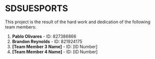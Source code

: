 # SDSUESPORTS

This project is the result of the hard work and dedication of the following team members:
1. **Pablo Olivares** - ID: 827386866
2. **Brandon Reynolds** - ID: 821924175
3. **[Team Member 3 Name]** - ID: [ID Number]
4. **[Team Member 4 Name]** - ID: [ID Number]
